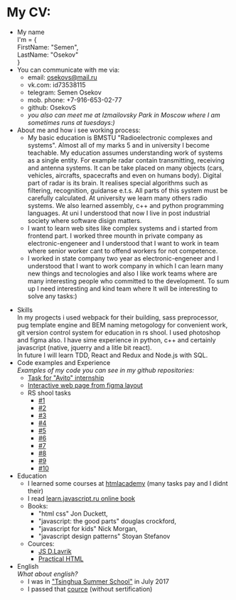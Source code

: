 My CV:  
========================
* My name  
   I'm = {  
   FirstName: "Semen",  
   LastName: "Osekov"  
   }  
* You can communicate with me via:  
   * email: osekovs@mail.ru
   * vk.com: id73538115
   * telegram: Semen Osekov
   * mob. phone: +7-916-653-02-77
   * github: OsekovS  
   * _you also can meet me at Izmailovsky Park in Moscow where I am sometimes runs at tuesdays:)_  
* About me and how i see working process:  
   * My basic education is BMSTU "Radioelectronic complexes and systems". Almost all of my marks 5 and in university I become teachable.
      My education assumes understanding work of systems as a single entity. For example radar contain transmitting, receiving and
      antenna systems. It can be take placed on many objects (cars, vehicles, aircrafts, spacecrafts and even on humans body). 
      Digital part of radar is its brain. It realises special algorithms such as filtering, recognition, guidanse e.t.s. 
      All parts of this system must be carefully calculated. At university we learn many others radio systems. We also learned assembly,
      c++ and python programming languages. At uni I understood that now I live in post industrial society where software disign          matters.
   * I want to learn web sites like complex systems and i started from frontend part.
   I worked three mounth in private company as electronic-engeneer and I understood that I want to work in team where senior worker cant 
   to offend workers for not competence.
   * I worked in state company two year as electronic-engeneer and I understood that I want to work company in which I can learn many
   new things and tecnologies and also I like work teams where are many interesting people who committed to the development. 
   To sum up I need interesting and kind team where It will be interesting to solve any tasks:) <p>
 * Skills  
    In my progects i used webpack for their building, sass preprocessor, pug template engine and BEM naming metogology for convenient       work,    git version control system for education in rs shool. I used photoshop and figma also. I have sime experience in python,       c++ and certainly javascript (native, jquerry and a litle bit react).  
    In future I will learn TDD, React and Redux and Node.js with SQL.
 * Code examples and Experience  
    _Examples of my code you can see in my github repositories:_    
    * [Task for "Avito" internship](https://github.com/OsekovS/Avito)
    * [Interactive web page from figma layout](https://github.com/OsekovS/Code_Box)
    * RS shool tasks
       * [#1](https://github.com/OsekovS/expression-calculator)
       * [#2](https://github.com/OsekovS/brackets)
       * [#3](https://github.com/OsekovS/zeros)
       * [#4](https://github.com/OsekovS/morse-decoder)
       * [#5](https://github.com/OsekovS/tic-tac-toe)
       * [#6](https://github.com/OsekovS/guessing-game)
       * [#7](https://github.com/OsekovS/finite-state-machine)
       * [#8](https://github.com/OsekovS/doubly-linked-list)
       * [#9](https://github.com/OsekovS/js-edu)
       * [#10](https://github.com/OsekovS/multiply)
 * Education  
    * I learned some courses at [htmlacademy](https://htmlacademy.ru/profile/id1064203) (many tasks pay and I didnt their)
    * I read [learn.javascript.ru online book](https://learn.javascript.ru/)
    * Books: 
      * "html css" Jon Duckett,
      * "javascript: the good parts" douglas crockford, 
      * "javascript for kids" Nick Morgan,
      * "javascript design patterns" Stoyan Stefanov
    * Cources:
      * [JS D.Lavrik](https://coursehunter.net/course/javascript-intensivnyy-kurs-dlya-verstalshchikov-ot-dmitriya-lavrika)
      * [Practical HTML](https://coursehunter.net/course/prakticheskiy-html)
 * English  
      _What about english?_  
      * I was in ["Tsinghua Summer School"](https://scholarshipscorner.website/tsinghua-international-summer-school/) in July 2017
      * I passed that [cource](https://vk.com/ct.school) (without sertification)

